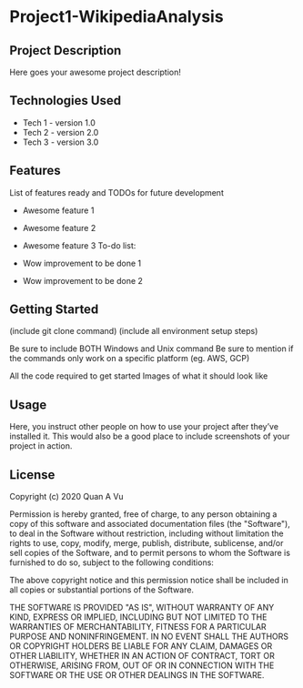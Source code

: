 # Project1-WikipediaAnalysis

## Project Description
Here goes your awesome project description!

## Technologies Used
- Tech 1 - version 1.0
- Tech 2 - version 2.0
- Tech 3 - version 3.0
## Features
List of features ready and TODOs for future development

- Awesome feature 1
- Awesome feature 2
- Awesome feature 3
To-do list:

- Wow improvement to be done 1
- Wow improvement to be done 2
## Getting Started
(include git clone command) (include all environment setup steps)

Be sure to include BOTH Windows and Unix command
Be sure to mention if the commands only work on a specific platform (eg. AWS, GCP)

All the code required to get started
Images of what it should look like
## Usage
Here, you instruct other people on how to use your project after they’ve installed it. This would also be a good place to include screenshots of your project in action.

## License
Copyright (c) 2020 Quan A Vu

Permission is hereby granted, free of charge, to any person obtaining a copy
of this software and associated documentation files (the "Software"), to deal
in the Software without restriction, including without limitation the rights
to use, copy, modify, merge, publish, distribute, sublicense, and/or sell
copies of the Software, and to permit persons to whom the Software is
furnished to do so, subject to the following conditions:

The above copyright notice and this permission notice shall be included in all
copies or substantial portions of the Software.

THE SOFTWARE IS PROVIDED "AS IS", WITHOUT WARRANTY OF ANY KIND, EXPRESS OR
IMPLIED, INCLUDING BUT NOT LIMITED TO THE WARRANTIES OF MERCHANTABILITY,
FITNESS FOR A PARTICULAR PURPOSE AND NONINFRINGEMENT. IN NO EVENT SHALL THE
AUTHORS OR COPYRIGHT HOLDERS BE LIABLE FOR ANY CLAIM, DAMAGES OR OTHER
LIABILITY, WHETHER IN AN ACTION OF CONTRACT, TORT OR OTHERWISE, ARISING FROM,
OUT OF OR IN CONNECTION WITH THE SOFTWARE OR THE USE OR OTHER DEALINGS IN THE
SOFTWARE.
